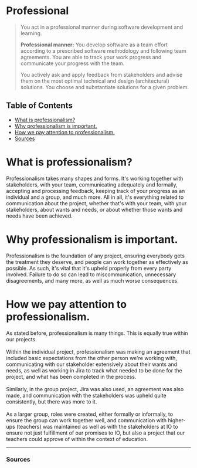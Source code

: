 # Professional
>You act in a professional manner during software development and learning.
>
>**Professional manner:** You develop software as a team effort according to a prescribed software methodology and following team agreements. You are able to track your work progress and communicate your progress with the team.
>
>You actively ask and apply feedback from stakeholders and advise them on the most optimal technical and design (architectural) solutions.
You choose and substantiate solutions for a given problem.

## **Table of Contents**
- [What is professionalism?](#what-is-professionalism)
- [Why professionalism is important.](#why-professionalism-is-important)
- [How we pay attention to professionalism.](#how-we-pay-attention-to-professionalism)
- [Sources](#sources)

# **What is professionalism?**
Professionalism takes many shapes and forms. It's working together with stakeholders, with your team, communicating adequately and formally, accepting and processing feedback, keeping track of your progress as an individual and a group, and much more. All in all, it's everything related to communication about the project, whether that's with your team, with your stakeholders, about wants and needs, or about whether those wants and needs have been achieved.

# **Why professionalism is important.**
Professionalism is the foundation of any project, ensuring everybody gets the treatment they deserve, and people can work together as effectively as possible. As such, it's vital that it's upheld properly from every party involved. Failure to do so can lead to miscommunication, unnecessary disagreements, and many more, as well as much worse consequences.

# **How we pay attention to professionalism.**
As stated before, professionalism is many things. This is equally true within our projects. <br><br>
Within the individual project, professionalism was making an agreement that included basic expectations from the other person we're working with, communicating with our stakeholder extensively about their wants and needs, as well as working in Jira to track what needed to be done for the project, and what has been completed in the process. <br><br>
Similarly, in the group project, Jira was also used, an agreement was also made, and communication with the stakeholders was upheld quite consistently, but there was more to it. <br><br>
As a larger group, roles were created, either formally or informally, to ensure the group can work together well, and communication with higher-ups (teachers) was maintained as well as with the stakeholders at IO to ensure not just fulfillment of our promises to IO, but also a project that our teachers could approve of within the context of education.

---
### **Sources**
[^1]: Canvas. (n.d.). Canvas outcomes. Retrieved october 4th, 2023, from https://fhict.instructure.com/courses/13181/outcomes <br>